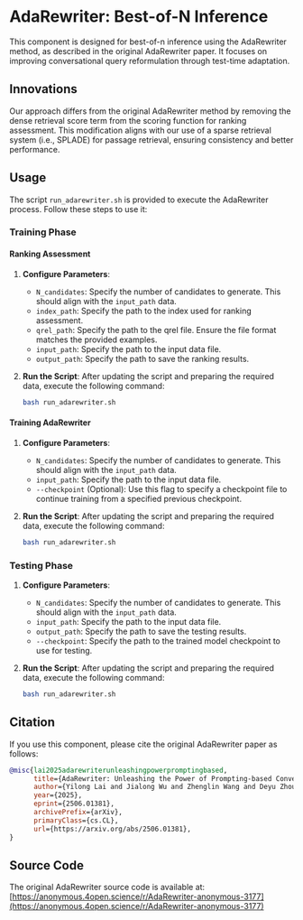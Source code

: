 # AdaRewriter: Best-of-N Inference

This component is designed for best-of-n inference using the AdaRewriter method, as described in the original AdaRewriter paper. It focuses on improving conversational query reformulation through test-time adaptation.

## Innovations

Our approach differs from the original AdaRewriter method by removing the dense retrieval score term from the scoring function for ranking assessment. This modification aligns with our use of a sparse retrieval system (i.e., SPLADE) for passage retrieval, ensuring consistency and better performance.

## Usage

The script `run_adarewriter.sh` is provided to execute the AdaRewriter process. Follow these steps to use it:

### Training Phase

#### Ranking Assessment

1. **Configure Parameters**:
   - `N_candidates`: Specify the number of candidates to generate. This should align with the `input_path` data.
   - `index_path`: Specify the path to the index used for ranking assessment.
   - `qrel_path`: Specify the path to the qrel file. Ensure the file format matches the provided examples.
   - `input_path`: Specify the path to the input data file.
   - `output_path`: Specify the path to save the ranking results.
2. **Run the Script**: After updating the script and preparing the required data, execute the following command:

    ```bash
    bash run_adarewriter.sh
    ```

#### Training AdaRewriter

1. **Configure Parameters**:
   - `N_candidates`: Specify the number of candidates to generate. This should align with the `input_path` data.
   - `input_path`: Specify the path to the input data file.
   - `--checkpoint` (Optional): Use this flag to specify a checkpoint file to continue training from a specified previous checkpoint.
2. **Run the Script**: After updating the script and preparing the required data, execute the following command:

    ```bash
    bash run_adarewriter.sh
    ```

### Testing Phase

1. **Configure Parameters**:
   - `N_candidates`: Specify the number of candidates to generate. This should align with the `input_path` data.
   - `input_path`: Specify the path to the input data file.
   - `output_path`: Specify the path to save the testing results.
   - `--checkpoint`: Specify the path to the trained model checkpoint to use for testing.
2. **Run the Script**: After updating the script and preparing the required data, execute the following command:

    ```bash
    bash run_adarewriter.sh
    ```

## Citation

If you use this component, please cite the original AdaRewriter paper as follows:

```bibtex
@misc{lai2025adarewriterunleashingpowerpromptingbased,
      title={AdaRewriter: Unleashing the Power of Prompting-based Conversational Query Reformulation via Test-Time Adaptation}, 
      author={Yilong Lai and Jialong Wu and Zhenglin Wang and Deyu Zhou},
      year={2025},
      eprint={2506.01381},
      archivePrefix={arXiv},
      primaryClass={cs.CL},
      url={https://arxiv.org/abs/2506.01381}, 
}
```

## Source Code

The original AdaRewriter source code is available at: [https://anonymous.4open.science/r/AdaRewriter-anonymous-3177](https://anonymous.4open.science/r/AdaRewriter-anonymous-3177)
